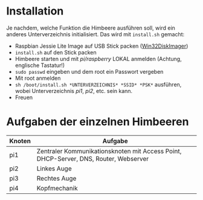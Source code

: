 # Installation

Je nachdem, welche Funktion die Himbeere ausführen soll, wird ein anderes
Unterverzeichnis initialisiert. Das wird mit `install.sh` gemacht:

* Raspbian Jessie Lite Image auf USB Stick packen ([Win32DiskImager](https://sourceforge.net/projects/win32diskimager/))
* `install.sh` auf den Stick packen
* Himbeere starten und mit *pi/raspberry* LOKAL anmelden (Achtung, englische Tastatur!)
* `sudo passwd` eingeben und dem root ein Passwort vergeben
* Mit root anmelden
* `sh /boot/install.sh *UNTERVERZEICHNIS* *SSID* *PSK*` ausführen, wobei Unterverzeichnis *pi1*, *pi2*, etc. sein kann.
* Freuen

# Aufgaben der einzelnen Himbeeren

|Knoten|Aufgabe|
|---|---|
|pi1|Zentraler Kommunikationsknoten mit Access Point, DHCP-Server, DNS, Router, Webserver|
|pi2|Linkes Auge|
|pi3|Rechtes Auge|
|pi4|Kopfmechanik|